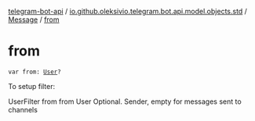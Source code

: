 [telegram-bot-api](../../index.md) / [io.github.oleksivio.telegram.bot.api.model.objects.std](../index.md) / [Message](index.md) / [from](./from.md)

# from

`var from: `[`User`](../-user/index.md)`?`

To setup filter:

UserFilter from from User Optional. Sender, empty for messages sent to channels

